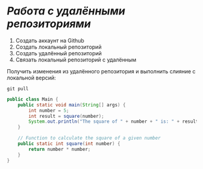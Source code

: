 # ***Работа с удалёнными репозиториями***

1. Создать аккаунт на Github
2. Создать локальный репозиторий
3. Создать удалённый репозиторий
4. Связать локальный репозиторий с удалённым
   
Получить изменения из удалённого репозитория и выполнить слияние с локальной версий:
```
git pull
```

```java
public class Main {
    public static void main(String[] args) {
        int number = 5;
        int result = square(number);
        System.out.println("The square of " + number + " is: " + result);
    }

    // Function to calculate the square of a given number
    public static int square(int number) {
        return number * number;
    }
}
```
